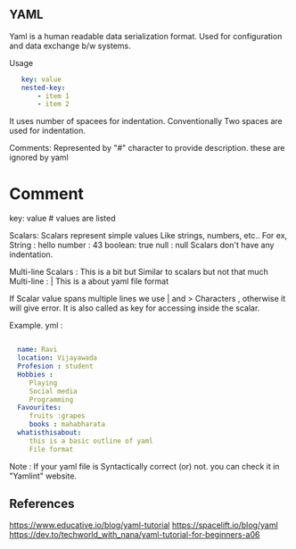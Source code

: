 ## YAML

Yaml is a human readable data serialization format. Used for configuration and data exchange b/w systems.

Usage

```yaml
   key: value
   nested-key:
       - item 1
       - item 2
```

It uses number of spacees for indentation.
Conventionally Two spaces are used for indentation.

Comments:
Represented by "#" character to provide description. these are ignored by yaml

# Comment

key: value # values are listed

Scalars:
Scalars represent simple values Like strings, numbers, etc..
For ex,
String : hello
number : 43
boolean: true
null : null
Scalars don't have any indentation.

Multi-line Scalars :
This is a bit but Similar to scalars but not that much
Multi-line : |
    This is a about
    yaml file format

If Scalar value spans multiple lines  we use | and > Characters ,  otherwise it will give error.
It is also called as key for accessing inside the scalar.

Example. yml :
```yaml

  name: Ravi
  location: Vijayawada
  Profesion : student
  Hobbies :
     Playing
     Social media
     Programming
  Favourites:
     fruits :grapes
     books : mahabharata
  whatisthisabout:
     this is a basic outline of yaml
     File format
```

Note : 
If your yaml file is Syntactically correct (or) not. you can check it in "Yamlint" website.

## References
https://www.educative.io/blog/yaml-tutorial
https://spacelift.io/blog/yaml
https://dev.to/techworld_with_nana/yaml-tutorial-for-beginners-a06